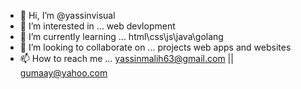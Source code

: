 - 👋 Hi, I’m @yassinvisual
- 👀 I’m interested in ... web devlopment
- 🌱 I’m currently learning ... html\css\js\java\golang   
- 💞️ I’m looking to collaborate on ...  projects web apps and websites
- 📫 How to reach me ... yassinmalih63@gmail.com  || gumaay@yahoo.com

<!---
yassinvisual/yassinvisual is a ✨ special ✨ repository because its `README.md` (this file) appears on your GitHub profile.
You can click the Preview link to take a look at your changes.
--->
